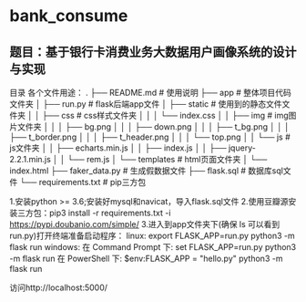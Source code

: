 # bank_consume
## 题目：基于银行卡消费业务大数据用户画像系统的设计与实现 

目录
各个文件用途：
.
├── README.md           # 使用说明
├── app                 # 整体项目代码文件夹
│   ├── run.py          # flask后端app文件
│   ├── static          # 使用到的静态文件文件夹
│   │   ├── css         # css样式文件夹
│   │   │   └── index.css
│   │   ├── img         # img图片文件夹
│   │   │   ├── bg.png
│   │   │   ├── down.png
│   │   │   ├── t_bg.png
│   │   │   ├── t_border.png
│   │   │   ├── t_header.png
│   │   │   └── top.png
│   │   └── js          # js文件夹
│   │       ├── echarts.min.js
│   │       ├── index.js
│   │       ├── jquery-2.2.1.min.js
│   │       └── rem.js
│   └── templates       # html页面文件夹
│       └── index.html
├── faker_data.py       # 生成假数据文件
├── flask.sql           # 数据库sql文件
└── requirements.txt    # pip三方包

1.安装python >= 3.6;安装好mysql和navicat，导入flask.sql文件
2.使用豆瓣源安装三方包：pip3 install -r requirements.txt -i https://pypi.doubanio.com/simple/
3.进入到app文件夹下(确保 ls  可以看到run.py)打开终端准备启动程序：
    linux:
        export FLASK_APP=run.py
        python3 -m flask run
    windows:
        在 Command Prompt 下:
            set FLASK_APP=run.py
            python3 -m flask run
        在 PowerShell 下:
            $env:FLASK_APP = "hello.py"
            python3 -m flask run

访问http://localhost:5000/
